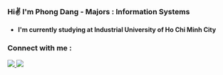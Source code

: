 ### **Hi✌️ I'm Phong Dang - Majors : Information Systems**
- **I'm currently studying at Industrial University of Ho Chi Minh City**

### **Connect with me :**
<a href="https://www.facebook.com/phonggdangg/" target="_blank"><img src="https://img.icons8.com/bubbles/50/000000/facebook-new.png"/>
<a href="http://www.linkedin.com/in/phonggdangg"><img src="https://img.icons8.com/bubbles/50/000000/linkedin.png"/>



